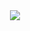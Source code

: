 <div align="center">
  <img src="https://i.pinimg.com/564x/9b/ca/0d/9bca0d11c2a16f37bc4a3460121c499b.jpg"/>
</div>
